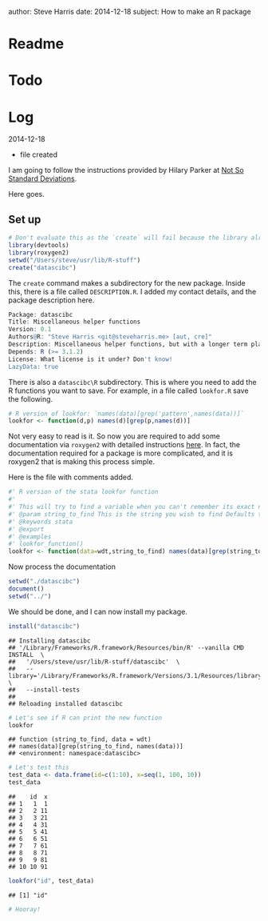 author: Steve Harris
date: 2014-12-18
subject: How to make an R package

Readme
======


Todo
====


Log
===
2014-12-18
- file created

I am going to follow the instructions provided by Hilary Parker at [Not So Standard Deviations](http://hilaryparker.com/2014/04/29/writing-an-r-package-from-scratch/).

Here goes.

## Set up


```r
# Don't evaluate this as the `create` will fail because the library already exits
library(devtools)
library(roxygen2)
setwd("/Users/steve/usr/lib/R-stuff")
create("datascibc")
```

The `create` command makes a subdirectory for the new package. Inside this, there is a file called `DESCRIPTION.R`. I added my contact details, and the package description here.


```r
Package: datascibc
Title: Miscellaneous helper functions 
Version: 0.1
Authors@R: "Steve Harris <git@steveharris.me> [aut, cre]"
Description: Miscellaneous helper functions, but with a longer term plan to share these functions with the other members of @datascibc
Depends: R (>= 3.1.2)
License: What license is it under? Don't know!
LazyData: true
```


There is also a `datascibc\R` subdirectory. This is where you need to add the R functions you want to save. For example, in a file called `lookfor.R` save the following.


```r
# R version of lookfor: `names(data)[grep('pattern',names(data))]`
lookfor <- function(d,p) names(d)[grep(p,names(d))]
```

Not very easy to read is it. So now you are required to add some documentation via `roxygen2` with detailed instructions [here](https://github.com/klutometis/roxygen#roxygen2). In fact, the documentation required for a package is more complicated, and it is roxygen2 that is making this process simple.

Here is the file with comments added.


```r
#' R version of the stata lookfor function
#'
#' This will try to find a variable when you can't remember its exact name
#' @param string_to_find This is the string you wish to find Defaults to 'id'.
#' @keywords stata
#' @export
#' @examples
#' lookfor_function()
lookfor <- function(data=wdt,string_to_find) names(data)[grep(string_to_find,names(data))]
```

Now process the documentation


```r
setwd("./datascibc")
document()
setwd("../")
```

We should be done, and I can now install my package.




```r
install("datascibc")
```

```
## Installing datascibc
## '/Library/Frameworks/R.framework/Resources/bin/R' --vanilla CMD INSTALL  \
##   '/Users/steve/usr/lib/R-stuff/datascibc'  \
##   --library='/Library/Frameworks/R.framework/Versions/3.1/Resources/library'  \
##   --install-tests 
## 
## Reloading installed datascibc
```

```r
# Let's see if R can print the new function
lookfor
```

```
## function (string_to_find, data = wdt) 
## names(data)[grep(string_to_find, names(data))]
## <environment: namespace:datascibc>
```

```r
# Let's test this
test_data <- data.frame(id=c(1:10), x=seq(1, 100, 10))
test_data
```

```
##    id  x
## 1   1  1
## 2   2 11
## 3   3 21
## 4   4 31
## 5   5 41
## 6   6 51
## 7   7 61
## 8   8 71
## 9   9 81
## 10 10 91
```

```r
lookfor("id", test_data)
```

```
## [1] "id"
```

```r
# Hooray!
```









